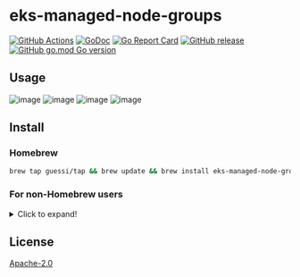 # eks-managed-node-groups

[![GitHub Actions](https://github.com/guessi/eks-managed-node-groups/actions/workflows/go.yml/badge.svg?branch=main)](https://github.com/guessi/eks-managed-node-groups/actions/workflows/go.yml)
[![GoDoc](https://godoc.org/github.com/guessi/eks-managed-node-groups?status.svg)](https://godoc.org/github.com/guessi/eks-managed-node-groups)
[![Go Report Card](https://goreportcard.com/badge/github.com/guessi/eks-managed-node-groups)](https://goreportcard.com/report/github.com/guessi/eks-managed-node-groups)
[![GitHub release](https://img.shields.io/github/release/guessi/eks-managed-node-groups.svg)](https://github.com/guessi/eks-managed-node-groups/releases/latest)
[![GitHub go.mod Go version](https://img.shields.io/github/go-mod/go-version/guessi/eks-managed-node-groups)](https://github.com/guessi/eks-managed-node-groups/blob/main/go.mod)

## Usage

![image](https://github.com/user-attachments/assets/f2ea8a99-44d6-4641-a937-a8ec7eb8ca4c)
![image](https://github.com/user-attachments/assets/8e324eac-2f0a-4a42-a7a9-2e9140ac7ff6)
![image](https://github.com/user-attachments/assets/2839e7f4-bba3-4273-99bd-54041f4c7451)
![image](https://github.com/user-attachments/assets/9e3f2d12-c697-4f61-80f2-5b9468ac25a0)

## Install

### Homebrew

```bash
brew tap guessi/tap && brew update && brew install eks-managed-node-groups
```

### For non-Homebrew users

<details><!-- markdownlint-disable-line -->
<summary>Click to expand!</summary><!-- markdownlint-disable-line -->

### For Linux users

```bash
curl -fsSL https://github.com/guessi/eks-managed-node-groups/releases/latest/download/eks-managed-node-groups-Linux-$(uname -m).tar.gz -o - | tar zxvf -
mv -vf ./eks-managed-node-groups /usr/local/bin/eks-managed-node-groups
```

### For macOS users

```bash
curl -fsSL https://github.com/guessi/eks-managed-node-groups/releases/latest/download/eks-managed-node-groups-Darwin-$(uname -m).tar.gz -o - | tar zxvf -
mv -vf ./eks-managed-node-groups /usr/local/bin/eks-managed-node-groups
```

### For Windows users

```powershell
$SRC = 'https://github.com/guessi/eks-managed-node-groups/releases/latest/download/eks-managed-node-groups-Windows-x86_64.tar.gz'
$DST = 'C:\Temp\eks-managed-node-groups-Windows-x86_64.tar.gz'
Invoke-RestMethod -Uri $SRC -OutFile $DST
```

</details>

## License

[Apache-2.0](LICENSE)

